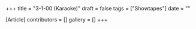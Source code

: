 +++
title = "3-1-00 (Karaoke)"
draft = false
tags = ["Showtapes"]
date = ""

[Article]
contributors = []
gallery = []
+++